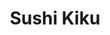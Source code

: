 ---
layout: place
title: "Sushi Kiku"
permalink: /georgia/atlanta/sushi-kiku.html
stateAbbr: GA
stateName: Georgia
cityName: Atlanta
seo:
  name: "Sushi Kiku"
  type: Restaurant
  links: https://www.sushikikuatlanta.com/
description: "Informal eatery presenting Japanese entrees & sushi rolls, plus tempura cheesecake for dessert. Sushi Kiku serves delicious sushi in Atlanta, Georgia. Try fresh Japanese dishes for a great dining experience. Available for takeout, delivery, lunch, and dinner."
place_id: ChIJMfxHNeIF9YgRwtPLtRoN47I
photos:
  - name: >-
      places/ChIJMfxHNeIF9YgRwtPLtRoN47I/photos/AeeoHcKx4iR1Kd6uttNTq9pkXv4Ravl8jvGXHVsfz_BDKSFCdNQVoq1-JLE-zwCnMtjL3-q3icIepJ7SdRQw195J_FY8_u8KN3dvKpuQdITFQAUvemM8vVb8aLrMbzKEWgkvG5wPX5JrOSJ6OD28DcREN6w5LP_vckXKiFD-eo4Kgl1An8sbSYkt1SxRW8oRvg5bJUvoFS90RWx4YW8TytjLxhSdJz-kLbufhZtyT8kULbU05OUFI9Ca7BR7taKbg3VTlGDGqKpTrs35MkPjcspH9eHb5eLQbwPW19VjwGdeQy_ntzVvJptsYVSZALEfnNfVhVz5EjKuLOJurIVvoYafxn_DCQf7sjDWnHkzjaOUU4K5JwKFgDoAH4gmGmaQWWKB8zntYAeCOye4H04tBx1fLx-TDp_ajjML1qTBk8O2JKluTQ
    widthPx: 4000
    heightPx: 2252
    authorAttributions:
      - displayName: Lee Lee Williams
        uri: https://maps.google.com/maps/contrib/110028932608900272559
        photoUri: >-
          https://lh3.googleusercontent.com/a/ACg8ocIcX1DId8j-hX-pxfuCgWvkYHqj3FiSnJ80Or7WCuspMFUYoQ=s100-p-k-no-mo
    flagContentUri: >-
      https://www.google.com/local/imagery/report/?cb_client=maps_api_places.places_api&image_key=!1e10!2sCIHM0ogKEICAgIDrmvOiQA&hl=en-US
    googleMapsUri: >-
      https://www.google.com/maps/place//data=!3m4!1e2!3m2!1sCIHM0ogKEICAgIDrmvOiQA!2e10!4m2!3m1!1s0x88f505e23547fc31:0xb2e30d1ab5cbd3c2
  - name: >-
      places/ChIJMfxHNeIF9YgRwtPLtRoN47I/photos/AeeoHcLoJUVmpDU2dR5aZ1U0ZpWG1XqnC88vOIKqDNv0IYSoo7afKT4xRJhKNo068Ce0bcZ8wtHZtRLhcMA5EtcsZfj6AlQQ23qnqkYGLxnOZ2UTZnNOrcApeCivBFmrRV_dO0S4cNwDUfKRwFIciQoEYPLM1MJwXMXu23lSFKggq_cAKjgwf0WZ_hJ0eNa6-QB-SNstjXOu5CjXw02oJAy9Ou-EEf2Y2HDd8NhSGUH6bqQRNbnlOBDseIEQ1zwDe1a7o5bHOJA-i7YNgEA_Q94X1nDNza6DoO9nfr0BFgciFkrlQf_BK7yUxLPtoNcn76xLLlE6wf7dUOHOI6Sb1wDZcqNfHeIO0kimfgpp9w0a-hSZgh8hAkIatcqG_m3tiQ5U1IRjt241CyQaK_T2ZhrvVKYw5q4m-mHFm05AkznGX0x71zDuVdgvSXuFiNRpDA
    widthPx: 4000
    heightPx: 2252
    authorAttributions:
      - displayName: Jana Viochnova
        uri: https://maps.google.com/maps/contrib/117000551736551810087
        photoUri: >-
          https://lh3.googleusercontent.com/a-/ALV-UjWDk2uHYzCfrpVC-CqovK9Y6vcqtSR0zoUKSFewqiFLuaMCLnXe=s100-p-k-no-mo
    flagContentUri: >-
      https://www.google.com/local/imagery/report/?cb_client=maps_api_places.places_api&image_key=!1e10!2sCIABIhADyddmqRKB_mevtgcAACVL&hl=en-US
    googleMapsUri: >-
      https://www.google.com/maps/place//data=!3m4!1e2!3m2!1sCIABIhADyddmqRKB_mevtgcAACVL!2e10!4m2!3m1!1s0x88f505e23547fc31:0xb2e30d1ab5cbd3c2
  - name: >-
      places/ChIJMfxHNeIF9YgRwtPLtRoN47I/photos/AeeoHcKvgYWidCL_N16Z3qZfpVccY_DIbzfRVdb4JdHkTRUl6W9ixZP0Qw54Q70P4C1kkq0TK3DWGiEyyKj_sQpCqJC8ND5t2ZkLPtkn2SKlcJGAqJ75mDf8Hbng0PwQ3RGysP6W9VjsNO6CRXFx7fVVP-jFUfdN8CZc8hvt507cH0MAbgmMt4cAktXC9-NKsW3QDklTNrd_8T8-tc8k5u_oPO73RFSfe3XfzURoehIIDaGvcN3nhCrdr2Txd8sewpRqxu1vhc3p3VI53txNAYBABlVlhyBBZxcq7vuigTSvZwd37EkTWEd3Y5L0yA6SW1SdbYl4naeCBNMgEGz0OOH8tlc1nym-YzJOCFW9N_ue_TOIHHON9_dTmLmoTV7IjfZuF0H9C1M_UIVWnodWpDQDzZqhW6EWYEs_y47gCp5U3eM
    widthPx: 1290
    heightPx: 1069
    authorAttributions:
      - displayName: S B
        uri: https://maps.google.com/maps/contrib/115982411911410632514
        photoUri: >-
          https://lh3.googleusercontent.com/a-/ALV-UjXVqvB5-giDaE_b9XEdr9kCP1cD8leBAwhlB-fL5Y7ef8uJuSfhfA=s100-p-k-no-mo
    flagContentUri: >-
      https://www.google.com/local/imagery/report/?cb_client=maps_api_places.places_api&image_key=!1e10!2sCIHM0ogKEICAgIDT4JLqHg&hl=en-US
    googleMapsUri: >-
      https://www.google.com/maps/place//data=!3m4!1e2!3m2!1sCIHM0ogKEICAgIDT4JLqHg!2e10!4m2!3m1!1s0x88f505e23547fc31:0xb2e30d1ab5cbd3c2
  - name: >-
      places/ChIJMfxHNeIF9YgRwtPLtRoN47I/photos/AeeoHcJQl02zTf5o7DwTag1MKakdTh8V1ZRpzw83D7VkmJn8iTk9LdOqCNr0gYHWyReP1g9uxHS7KvzYAJCe5ScZrDsx8IT7xEVsEhG_DDZl77b_LBTno4IfolIAAkFo9FBSyfB9aX54n2KkJSzaTy3iXBzrPF96Zwmfwc2gq6UmVdfz8yvp_LFaBSKJnZlnMY52p_REusQX-SSC2r15-FDV4uLNRSlrSAxooWg14DbjBwgKhN8mhvYPuNWfPH0vSkhw8HO5UqaoKQasjf5SuWCEryw_p0MnG-YIlIGIgAct6aya6NAP1sfnB1YuhZT_LJZ_rleXdMWwPY5nmbDl86WRzmjburgpEfpUBCLC4Ykc4nqSiG42RAA1UywD92cqoEmyffzXIrEFwOjTmKxAZu_kToYhTCiOJ7rFVCiucMedQFScawiw
    widthPx: 1514
    heightPx: 1021
    authorAttributions:
      - displayName: S B
        uri: https://maps.google.com/maps/contrib/115982411911410632514
        photoUri: >-
          https://lh3.googleusercontent.com/a-/ALV-UjXVqvB5-giDaE_b9XEdr9kCP1cD8leBAwhlB-fL5Y7ef8uJuSfhfA=s100-p-k-no-mo
    flagContentUri: >-
      https://www.google.com/local/imagery/report/?cb_client=maps_api_places.places_api&image_key=!1e10!2sCIHM0ogKEICAgIDT4JLq7gE&hl=en-US
    googleMapsUri: >-
      https://www.google.com/maps/place//data=!3m4!1e2!3m2!1sCIHM0ogKEICAgIDT4JLq7gE!2e10!4m2!3m1!1s0x88f505e23547fc31:0xb2e30d1ab5cbd3c2
  - name: >-
      places/ChIJMfxHNeIF9YgRwtPLtRoN47I/photos/AeeoHcLasaRyH6hNMfkb0njcW6RJPlk9lzrrn-uLqUh-ixnJJRtmm8CUfn7HZz0Ajd6CT92tbDpmpxCjSEzsreB3zYBKh2i1D7fNBJLWdd4diyIy6dgSFoqPme-ODP9fp6srIuyU-6IzkXBnc8Aa9sICuFM37IokLddWqvz4vhKb8XmWSCaVi283Bakvz-9YfhmcP3XqatUvzx2YykKMpXKhoWD3D8o7BXlTo8-U_u7eg23TwN4V7mu6dnDRB6DfVKRuuOQeB4-BPJBQdiH5qIOVpXj_AcSMiKEuKEoh-b_0YfhnbmEjwCS-3TH6FuaNkm7CMz5te6-T3HqZjAMKlR-WWdN1Ak0RTjQLb5ppVt496Ew5NhbvlA4LPg-WZ1FUkGzrLKFdnG6tUKtRwEj_3hnxXzRRo4UI_3QBOMDOqTkoPxP8Rw
    widthPx: 3000
    heightPx: 4000
    authorAttributions:
      - displayName: Crystal Telesford
        uri: https://maps.google.com/maps/contrib/110511459790075330068
        photoUri: >-
          https://lh3.googleusercontent.com/a-/ALV-UjUEvbrqpHCf8R3l48TEMMfquOT8M4NrNjDDA18uwlK3ydFxFoMTlg=s100-p-k-no-mo
    flagContentUri: >-
      https://www.google.com/local/imagery/report/?cb_client=maps_api_places.places_api&image_key=!1e10!2sCIHM0ogKEICAgICZj4eVRA&hl=en-US
    googleMapsUri: >-
      https://www.google.com/maps/place//data=!3m4!1e2!3m2!1sCIHM0ogKEICAgICZj4eVRA!2e10!4m2!3m1!1s0x88f505e23547fc31:0xb2e30d1ab5cbd3c2
  - name: >-
      places/ChIJMfxHNeIF9YgRwtPLtRoN47I/photos/AeeoHcJ1ChcANwGUpXMOM1l6ijLeUISnwdLw0fAgU7CKgyyFb6lzsTjOb52IzXzIhwKJNEgYTDY6N7X_6S-_yTQgg4amz09nbAbHWV6CKJT0k7ughiVDULi2UoZ8VIyR59OXMaBqtnlh7tUkqbY-3pyBQEhAdmzhXOTqcZGnwXO10VsyV-16etYEgFuytwY0cbKgOd0n5p3ZMYsdu--Mzp62bUrHZSbRHLy0bT6gQ-boJby6000leWyvzrlAkeiEcUCQHxAxh-FCDNOzDXzVeFl_X8CHdHEIl2S6RHlrHFFVMVWaVovrYF1qH0nkzudWiE03hXPm_rPL9euax8XYNsTgKeZWYbTl4huLFhkUrmLxgJkraGNTKjdiNZj5v3iCPseVFSM7wzMMIbaKgKn2w5t6hyKHRLo4-oQFE3KDrRt3TEwXOw
    widthPx: 4032
    heightPx: 3024
    authorAttributions:
      - displayName: Melissa Kim
        uri: https://maps.google.com/maps/contrib/111317788344680856767
        photoUri: >-
          https://lh3.googleusercontent.com/a-/ALV-UjXWLGBewnk_hrUzNCY4T_Qrcu8gbTaN40uW_dEX4_JY_nV1mQ8G=s100-p-k-no-mo
    flagContentUri: >-
      https://www.google.com/local/imagery/report/?cb_client=maps_api_places.places_api&image_key=!1e10!2sCIHM0ogKEICAgICMpqv7Bg&hl=en-US
    googleMapsUri: >-
      https://www.google.com/maps/place//data=!3m4!1e2!3m2!1sCIHM0ogKEICAgICMpqv7Bg!2e10!4m2!3m1!1s0x88f505e23547fc31:0xb2e30d1ab5cbd3c2
  - name: >-
      places/ChIJMfxHNeIF9YgRwtPLtRoN47I/photos/AeeoHcLPObBre3UxzyCDSDAOK4Q_Z6UQzUFx_2tqL4dAWRBCVx8sQ2tfranDO4N74ax-SmW9jY1oAO9aaFIE-H9XWdN47jQkO3hf5BbqWPtGzAsCSPDQrPzNuGgZJJY2gy2zb_iHQDnOe-J6MUBqG7HnUNGWLBnwj2o4aDidkyA3CloIi0gb9zc2blTjYcz_QKJy1r98n5qYuXm4eZ5B1XF869_bqdv1wyUHcIRDFu_ptG9brQ0WDBFNHcsT9OAEJx-U3wk4tDaLUZmzstf20y3MOLol4d3KdywRHfbw0ImASeLds3hO4lHdMKI5Z9nCSmqWXJf-rRggkCobFYTdJWW2aJqH1sckgQyeBgDYtcoYG9tYUrOQIapZc7Ty6YR8yaLfI00IQWDGHw-nZ1oGSvo7_RTL9c9YGnfro1C89tBzBYOslQ
    widthPx: 3000
    heightPx: 4000
    authorAttributions:
      - displayName: Trang T.
        uri: https://maps.google.com/maps/contrib/105427771826657887552
        photoUri: >-
          https://lh3.googleusercontent.com/a-/ALV-UjXgIc-Hvwe3gRW4x9hCbvdBAmyiqry4texVqLa7Sh9rxjfkaeT3tg=s100-p-k-no-mo
    flagContentUri: >-
      https://www.google.com/local/imagery/report/?cb_client=maps_api_places.places_api&image_key=!1e10!2sCIHM0ogKEICAgIDdjcuIMg&hl=en-US
    googleMapsUri: >-
      https://www.google.com/maps/place//data=!3m4!1e2!3m2!1sCIHM0ogKEICAgIDdjcuIMg!2e10!4m2!3m1!1s0x88f505e23547fc31:0xb2e30d1ab5cbd3c2
  - name: >-
      places/ChIJMfxHNeIF9YgRwtPLtRoN47I/photos/AeeoHcLeLTiVCdgaBOJ6QOsvBBQviSxryFPs1cNbYYwMuDgSN5dXHeGX-7_y3ZG1wtl_mckG_aSHcrBaduWI-2aAZwzTTnR54ByX76wjwv4NBgmB0PP8mNaRKtWuVwPITYDRg9RJyvYIkFAGWEnYwkP3wH_YPFqt20fvT-evtf8KF7d9e3_g17piizbIypJH4_KOpqV3baYZ9NW3Gz71e8QrFpgzJqIEZkF_6zEhTctdq752aXvYOBb1A8UjkQ5cD7nAsuwDpVxwR_ZRDn5d82QxTBgAN9RmcXD08VDC8BtMdxk6fhswWJCdyPCVwSNAAm9LnCdQ_ocR-rqMGna_1NWokEFskPcgMbdTBZI4LvgXdoSCWSgjGNMlBvgX6eO0SNdn2Jw9SFtFw2MjKT1ZSpiCasSQZERJTwbpmdAiAvVLOrx8Io3y
    widthPx: 2160
    heightPx: 2160
    authorAttributions:
      - displayName: Nita LaNee'
        uri: https://maps.google.com/maps/contrib/100789618389979312378
        photoUri: >-
          https://lh3.googleusercontent.com/a-/ALV-UjVBFJtKZalCQj7fD_RsV3zHjq9BRAoRGS_q4afCl7t0rT73wp9tzg=s100-p-k-no-mo
    flagContentUri: >-
      https://www.google.com/local/imagery/report/?cb_client=maps_api_places.places_api&image_key=!1e10!2sCIHM0ogKEICAgIDU363HyAE&hl=en-US
    googleMapsUri: >-
      https://www.google.com/maps/place//data=!3m4!1e2!3m2!1sCIHM0ogKEICAgIDU363HyAE!2e10!4m2!3m1!1s0x88f505e23547fc31:0xb2e30d1ab5cbd3c2
  - name: >-
      places/ChIJMfxHNeIF9YgRwtPLtRoN47I/photos/AeeoHcJIeBiPH2-w_GHvib0IKnt0hZadcuwdffQmlpaOhTv0-oh2QxH8YFOJsHHzOxC0pQexPW_tO8arbBnrsxU8AVxw9xdd1ZoaNSLKIpEVwxI3FPdVVxy0Efv8sEcbzRno3Ea2wwKVDK96owH5vUnuF72d68jESgRZOhSuTWA5XZ20wjPzi6x30COPUEoYgqfkH2gs62xXHBxHqPnga1YWIkq2qN8SOW5sQsED_NgV7NqksEUO6D2JGO1PcVjoOJqbX1OoZapOk38oEn1F6sXGuyc93WVp4AjfWqcxvidiv4S99NealmWe2ey_RmYAUL83tYf4-wighuriaW_KqEweoO7SWnG70Gp8BxrMzPuF5OgGoCCW1qwdQ75ShLfUHA4vukEyCpWRFCKK2IPViULfotAr-L7e4r3bGZZg_kJWBLJmwA
    widthPx: 4032
    heightPx: 2268
    authorAttributions:
      - displayName: Kevin Woods
        uri: https://maps.google.com/maps/contrib/115709906678412343230
        photoUri: >-
          https://lh3.googleusercontent.com/a-/ALV-UjUOW_O7q1lvmcMznC15WC8helX10tiSFHf52w-kCQPgxgCg0W9x=s100-p-k-no-mo
    flagContentUri: >-
      https://www.google.com/local/imagery/report/?cb_client=maps_api_places.places_api&image_key=!1e10!2sCIHM0ogKEICAgIC3-5mxaA&hl=en-US
    googleMapsUri: >-
      https://www.google.com/maps/place//data=!3m4!1e2!3m2!1sCIHM0ogKEICAgIC3-5mxaA!2e10!4m2!3m1!1s0x88f505e23547fc31:0xb2e30d1ab5cbd3c2
  - name: >-
      places/ChIJMfxHNeIF9YgRwtPLtRoN47I/photos/AeeoHcILNdejubynNHutnDiQ7Abi1R83mzq6VBkPlwf5uOdG8REOWl0K0mlluJW-H0wCuFMxZIlpr1MXjp4YD9D5Ba8jeP3CHXCDr4lm8LbSIBdoSd4a0I8LSitc4FY-4mTwPKGO8QXiuNaXTzBOBl5CFN7ZKw8XAsLeT-ZG_CEVySB-zoFiDVtK4fFq1kAaAXrjgA4pXHFDHGHQ4OTxMEuMQSCAI2RMK-PXkj95wWXNrrkh2E_XeCSBl78jJ691eOv00djeXyc-opTqrZhvJfH1xZVv07G4sG0O_VxjgB-mnCx9xOZy9urqQIhiHep9u5CDZYqcymr_A__ZD_7TuMd6uMzOjUfQMk62q8ht7wbfD5O5MrXgJrQEkaFBioBzSl9PZhJkJZzKiWWnOmlUjlmkuCADIjW9Lsk0loP5LGvpZeJldQ
    widthPx: 3024
    heightPx: 4032
    authorAttributions:
      - displayName: Tulip Pansak
        uri: https://maps.google.com/maps/contrib/108934946984202361217
        photoUri: >-
          https://lh3.googleusercontent.com/a-/ALV-UjWQYBwqQ9fN_MgzrdlHTyg7EM7m01jSbdx_MuI_ODzXZlvTWQPf3Q=s100-p-k-no-mo
    flagContentUri: >-
      https://www.google.com/local/imagery/report/?cb_client=maps_api_places.places_api&image_key=!1e10!2sCIHM0ogKEICAgMDg4M7jcg&hl=en-US
    googleMapsUri: >-
      https://www.google.com/maps/place//data=!3m4!1e2!3m2!1sCIHM0ogKEICAgMDg4M7jcg!2e10!4m2!3m1!1s0x88f505e23547fc31:0xb2e30d1ab5cbd3c2
address: 2770 Lenox Rd NE, Atlanta, GA 30324, USA
street: 2770 Lenox Rd NE
city: Atlanta
state: GA
zip: '30324'
country: USA
neighborhood: Buckhead
latitude: '33.831007'
longitude: '-84.356819'
accessibility_options:
  wheelchairAccessibleParking: true
  wheelchairAccessibleEntrance: true
  wheelchairAccessibleRestroom: true
  wheelchairAccessibleSeating: true
business_status: OPERATIONAL
name: Sushi Kiku
google_maps_links:
  directionsUri: >-
    https://www.google.com/maps/dir//''/data=!4m7!4m6!1m1!4e2!1m2!1m1!1s0x88f505e23547fc31:0xb2e30d1ab5cbd3c2!3e0
  placeUri: https://maps.google.com/?cid=12890160966834836418
  writeAReviewUri: >-
    https://www.google.com/maps/place//data=!4m3!3m2!1s0x88f505e23547fc31:0xb2e30d1ab5cbd3c2!12e1
  reviewsUri: >-
    https://www.google.com/maps/place//data=!4m4!3m3!1s0x88f505e23547fc31:0xb2e30d1ab5cbd3c2!9m1!1b1
  photosUri: >-
    https://www.google.com/maps/place//data=!4m3!3m2!1s0x88f505e23547fc31:0xb2e30d1ab5cbd3c2!10e5
primary_type: Sushi Restaurant
opening_hours:
  regular: null
  current: null
secondary_opening_hours:
  regular:
    weekdayDescriptions: null
    type: null
  current:
    weekdayDescriptions: null
    type: null
phone: (404) 467-4544
price_level: PRICE_LEVEL_MODERATE
price_range: $20 &ndash; $30
rating: '4.4'
rating_count: 757
website: https://www.sushikikuatlanta.com/
reviews:
  - name: >-
      places/ChIJMfxHNeIF9YgRwtPLtRoN47I/reviews/ChdDSUhNMG9nS0VJQ0FnTURnNE03amdnRRAB
    relativePublishTimeDescription: a month ago
    rating: 5
    text:
      text: >-
        I love this restaurant! it’s my go to ATL sushi spot! if you’re looking
        for a lowkey, great quality sushi place this is it. their sushi rolls
        are comparable to fancy sushi restaurants and every roll I’ve ordered
        has exceeded my expectations. also did I mention you can customize your
        rolls? I’ve gotten everything from the miso soup to chirashi don which
        leaves me wanting to come back every time. My boyfriend loves their
        fried calamari so we get that often as well. Salmon nigiri is fire!
        prices are amaazing love you guys every person working here is so
        incredible too.
      languageCode: en
    originalText:
      text: >-
        I love this restaurant! it’s my go to ATL sushi spot! if you’re looking
        for a lowkey, great quality sushi place this is it. their sushi rolls
        are comparable to fancy sushi restaurants and every roll I’ve ordered
        has exceeded my expectations. also did I mention you can customize your
        rolls? I’ve gotten everything from the miso soup to chirashi don which
        leaves me wanting to come back every time. My boyfriend loves their
        fried calamari so we get that often as well. Salmon nigiri is fire!
        prices are amaazing love you guys every person working here is so
        incredible too.
      languageCode: en
    authorAttribution:
      displayName: Tulip Pansak
      uri: https://www.google.com/maps/contrib/108934946984202361217/reviews
      photoUri: >-
        https://lh3.googleusercontent.com/a-/ALV-UjWQYBwqQ9fN_MgzrdlHTyg7EM7m01jSbdx_MuI_ODzXZlvTWQPf3Q=s128-c0x00000000-cc-rp-mo-ba3
    publishTime: '2025-02-22T00:54:22.879309Z'
    flagContentUri: >-
      https://www.google.com/local/review/rap/report?postId=ChdDSUhNMG9nS0VJQ0FnTURnNE03amdnRRAB&d=17924085&t=1
    googleMapsUri: >-
      https://www.google.com/maps/reviews/data=!4m6!14m5!1m4!2m3!1sChdDSUhNMG9nS0VJQ0FnTURnNE03amdnRRAB!2m1!1s0x88f505e23547fc31:0xb2e30d1ab5cbd3c2
  - name: >-
      places/ChIJMfxHNeIF9YgRwtPLtRoN47I/reviews/ChZDSUhNMG9nS0VJQ0FnSURueFp5SUFREAE
    relativePublishTimeDescription: 6 months ago
    rating: 3
    text:
      text: >-
        I understand that great sushi is likely hard to come by in a landlocked
        city like Atlanta, and the food here is decent, but I don't appreciate
        the deceptive pricing.


        All the sushi is listed at fifty percent off, and that clearly draws a
        crowd, but since the list price is so far above market rate, it
        basically offsets any discount the customer may have enjoyed. They don't
        even list prices on their paper menu, which seems dishonest. Instead you
        scan a QR code menu, which will give you prices, but only some of the
        pictures load, so you don't really know what you're getting.


        The food itself is pretty good. The miso soup comes with fresh
        mushrooms, which is a nice touch, and the ginger salad dressing is fresh
        and tangy.


        The sushi is fresh but don't expect any frills on the regular roll...
        The best bang for your buck is probably the Rainbow Roll, although it
        also seems like pains have been taken to conceal the price of it.


        Eel roll is a little more oily than I'm used to, which made it difficult
        to taste the other fresh fish I ordered.


        The staff is very friendly, but the vibe here is... Strange. The music
        is a bizarre mix of country music and top 40 hits. Could benefit from
        some simple strings and a running fountain or something.
      languageCode: en
    originalText:
      text: >-
        I understand that great sushi is likely hard to come by in a landlocked
        city like Atlanta, and the food here is decent, but I don't appreciate
        the deceptive pricing.


        All the sushi is listed at fifty percent off, and that clearly draws a
        crowd, but since the list price is so far above market rate, it
        basically offsets any discount the customer may have enjoyed. They don't
        even list prices on their paper menu, which seems dishonest. Instead you
        scan a QR code menu, which will give you prices, but only some of the
        pictures load, so you don't really know what you're getting.


        The food itself is pretty good. The miso soup comes with fresh
        mushrooms, which is a nice touch, and the ginger salad dressing is fresh
        and tangy.


        The sushi is fresh but don't expect any frills on the regular roll...
        The best bang for your buck is probably the Rainbow Roll, although it
        also seems like pains have been taken to conceal the price of it.


        Eel roll is a little more oily than I'm used to, which made it difficult
        to taste the other fresh fish I ordered.


        The staff is very friendly, but the vibe here is... Strange. The music
        is a bizarre mix of country music and top 40 hits. Could benefit from
        some simple strings and a running fountain or something.
      languageCode: en
    authorAttribution:
      displayName: Adam Crain
      uri: https://www.google.com/maps/contrib/117224246405418887841/reviews
      photoUri: >-
        https://lh3.googleusercontent.com/a/ACg8ocLvzfb3akwLp-AGF-TQvwvPOzkpT6BvTDuspIgCQI_1lc1zeQ=s128-c0x00000000-cc-rp-mo-ba2
    publishTime: '2024-10-07T22:03:06.272229Z'
    flagContentUri: >-
      https://www.google.com/local/review/rap/report?postId=ChZDSUhNMG9nS0VJQ0FnSURueFp5SUFREAE&d=17924085&t=1
    googleMapsUri: >-
      https://www.google.com/maps/reviews/data=!4m6!14m5!1m4!2m3!1sChZDSUhNMG9nS0VJQ0FnSURueFp5SUFREAE!2m1!1s0x88f505e23547fc31:0xb2e30d1ab5cbd3c2
  - name: >-
      places/ChIJMfxHNeIF9YgRwtPLtRoN47I/reviews/ChdDSUhNMG9nS0VJQ0FnTURBcmJfd2dnRRAB
    relativePublishTimeDescription: 2 months ago
    rating: 5
    text:
      text: >-
        I used to come here because I lived right down the street and it was the
        closest sushi restaurant to my house. Now I come back because even after
        moving to Florida, I miss this place! Their rolls are always so good and
        you can't beat the prices. Lion King roll, Volcano roll, and Sakura
        rolls are my go-to orders. I prefer this place for dinner vs lunch as
        the rolls are made fresh vs buffet. It will always be one of my favorite
        spots.
      languageCode: en
    originalText:
      text: >-
        I used to come here because I lived right down the street and it was the
        closest sushi restaurant to my house. Now I come back because even after
        moving to Florida, I miss this place! Their rolls are always so good and
        you can't beat the prices. Lion King roll, Volcano roll, and Sakura
        rolls are my go-to orders. I prefer this place for dinner vs lunch as
        the rolls are made fresh vs buffet. It will always be one of my favorite
        spots.
      languageCode: en
    authorAttribution:
      displayName: Linda Eubanks Nale
      uri: https://www.google.com/maps/contrib/105319737752034675570/reviews
      photoUri: >-
        https://lh3.googleusercontent.com/a-/ALV-UjVF7Bqn2SWqJXl7FJmrfRNFJp3H_HY_tgw5_JPETiqCy7pjedGw=s128-c0x00000000-cc-rp-mo-ba4
    publishTime: '2025-02-11T04:52:08.778074Z'
    flagContentUri: >-
      https://www.google.com/local/review/rap/report?postId=ChdDSUhNMG9nS0VJQ0FnTURBcmJfd2dnRRAB&d=17924085&t=1
    googleMapsUri: >-
      https://www.google.com/maps/reviews/data=!4m6!14m5!1m4!2m3!1sChdDSUhNMG9nS0VJQ0FnTURBcmJfd2dnRRAB!2m1!1s0x88f505e23547fc31:0xb2e30d1ab5cbd3c2
  - name: >-
      places/ChIJMfxHNeIF9YgRwtPLtRoN47I/reviews/ChZDSUhNMG9nS0VJQ0FnSUNmbWJhX1d3EAE
    relativePublishTimeDescription: 3 months ago
    rating: 5
    text:
      text: >-
        I went with a large group of family, 14 of us, and they sat us in the
        back room. We've been there many times, and it felt like going to an old
        friends house. The service was great, food was delicious, and everyone
        ate their fill. Thank you Sushi Kiku for a great meal!
      languageCode: en
    originalText:
      text: >-
        I went with a large group of family, 14 of us, and they sat us in the
        back room. We've been there many times, and it felt like going to an old
        friends house. The service was great, food was delicious, and everyone
        ate their fill. Thank you Sushi Kiku for a great meal!
      languageCode: en
    authorAttribution:
      displayName: Carlos E. Marciales
      uri: https://www.google.com/maps/contrib/101597837675250143042/reviews
      photoUri: >-
        https://lh3.googleusercontent.com/a-/ALV-UjUpOJ6CRIR6MJ5VQw0Sh9ln6xzB4jNggz4Ip-qG3Ip4yHJNq8u9CA=s128-c0x00000000-cc-rp-mo-ba4
    publishTime: '2024-12-30T14:37:48.551963Z'
    flagContentUri: >-
      https://www.google.com/local/review/rap/report?postId=ChZDSUhNMG9nS0VJQ0FnSUNmbWJhX1d3EAE&d=17924085&t=1
    googleMapsUri: >-
      https://www.google.com/maps/reviews/data=!4m6!14m5!1m4!2m3!1sChZDSUhNMG9nS0VJQ0FnSUNmbWJhX1d3EAE!2m1!1s0x88f505e23547fc31:0xb2e30d1ab5cbd3c2
  - name: >-
      places/ChIJMfxHNeIF9YgRwtPLtRoN47I/reviews/ChZDSUhNMG9nS0VJQ0FnSUN2b1BycWJBEAE
    relativePublishTimeDescription: 4 months ago
    rating: 1
    text:
      text: >-
        burnt food. the udon was really bland too, and there was barely any
        flavor. I've been here before, and their food is usually ok. But this
        time they really dropped the ball. I paid $26 for this? C'mon...
      languageCode: en
    originalText:
      text: >-
        burnt food. the udon was really bland too, and there was barely any
        flavor. I've been here before, and their food is usually ok. But this
        time they really dropped the ball. I paid $26 for this? C'mon...
      languageCode: en
    authorAttribution:
      displayName: Lee
      uri: https://www.google.com/maps/contrib/106548381552636427032/reviews
      photoUri: >-
        https://lh3.googleusercontent.com/a/ACg8ocLnz7UFMSdI5vvXY697y_u1sHk9Edu1UcKliiNDxUrya94G=s128-c0x00000000-cc-rp-mo
    publishTime: '2024-12-07T03:23:24.791458Z'
    flagContentUri: >-
      https://www.google.com/local/review/rap/report?postId=ChZDSUhNMG9nS0VJQ0FnSUN2b1BycWJBEAE&d=17924085&t=1
    googleMapsUri: >-
      https://www.google.com/maps/reviews/data=!4m6!14m5!1m4!2m3!1sChZDSUhNMG9nS0VJQ0FnSUN2b1BycWJBEAE!2m1!1s0x88f505e23547fc31:0xb2e30d1ab5cbd3c2
parking_options:
  freeParkingLot: true
  freeStreetParking: true
payment_options:
  acceptsCreditCards: true
  acceptsDebitCards: true
  acceptsCashOnly: false
  acceptsNfc: true
allow_dogs: null
curbside_pickup: true
delivery: true
dine_in: true
good_for_children: true
good_for_groups: true
good_for_sports: null
live_music: false
menu_for_children: false
outdoor_seating: false
reservable: true
restroom: true
serves_beer: true
serves_breakfast: false
serves_brunch: false
serves_cocktails: true
serves_coffee: null
serves_dinner: true
serves_dessert: true
serves_lunch: true
serves_vegetarian_food: null
serves_wine: true
takeout: true
summary: >-
  Informal eatery presenting Japanese entrees & sushi rolls, plus tempura
  cheesecake for dessert.

---